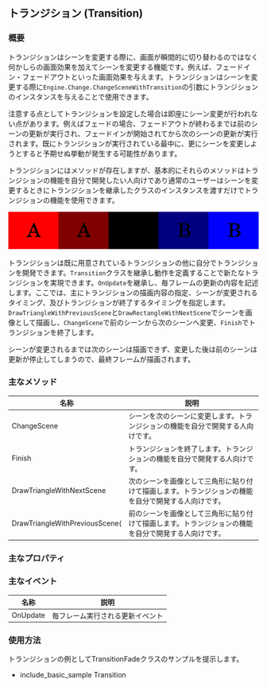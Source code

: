 ﻿## トランジション (Transition)

### 概要

トランジションはシーンを変更する際に、画面が瞬間的に切り替わるのではなく何かしらの画面効果を加えてシーンを変更する機能です。例えば、フェードイン・フェードアウトといった画面効果を与えます。トランジションはシーンを変更する際に```Engine.Change.ChangeSceneWithTransition```の引数にトランジションのインスタンスを与えることで使用できます。

注意する点としてトランジションを設定した場合は即座にシーン変更が行われない点があります。例えばフェードの場合、フェードアウトが終わるまでは前のシーンの更新が実行され、フェードインが開始されてから次のシーンの更新が実行されます。既にトランジションが実行されている最中に、更にシーンを変更しようとすると予期せぬ挙動が発生する可能性があります。

トランジションにはメソッドが存在しますが、基本的にそれらのメソッドはトランジションの機能を自分で開発したい人向けであり通常のユーザーはシーンを変更するときにトランジションを継承したクラスのインスタンスを渡すだけでトランジションの機能を使用できます。

![トランジション](img/Fade.png)

トランジションは既に用意されているトランジションの他に自分でトランジションを開発できます。```Transition```クラスを継承し動作を定義することで新たなトランジションを実現できます。```OnUpdate```を継承し、毎フレームの更新の内容を記述します。ここでは、主にトランジションの描画内容の指定、シーンが変更されるタイミング、及びトランジションが終了するタイミングを指定します。```DrawTriangleWithPreviousScene```と```DrawRectangleWithNextScene```でシーンを画像として描画し、```ChangeScene```で前のシーンから次のシーンへ変更、```Finish```でトランジションを終了します。

シーンが変更されるまでは次のシーンは描画できず、変更した後は前のシーンは更新が停止してしまうので、最終フレームが描画されます。

### 主なメソッド

| 名称 | 説明 |
|---|---|
| ChangeScene | シーンを次のシーンに変更します。トランジションの機能を自分で開発する人向けです。 |
| Finish | トランジションを終了します。トランジションの機能を自分で開発する人向けです。 |
| DrawTriangleWithNextScene | 次のシーンを画像として三角形に貼り付けて描画します。トランジションの機能を自分で開発する人向けです。 |
| DrawTriangleWithPreviousScene( | 前のシーンを画像として三角形に貼り付けて描画します。トランジションの機能を自分で開発する人向けです。 |

### 主なプロパティ

### 主なイベント

| 名称 | 説明 |
|---|---|
| OnUpdate | 毎フレーム実行される更新イベント |

### 使用方法

トランジションの例としてTransitionFadeクラスのサンプルを提示します。

* include_basic_sample Transition
